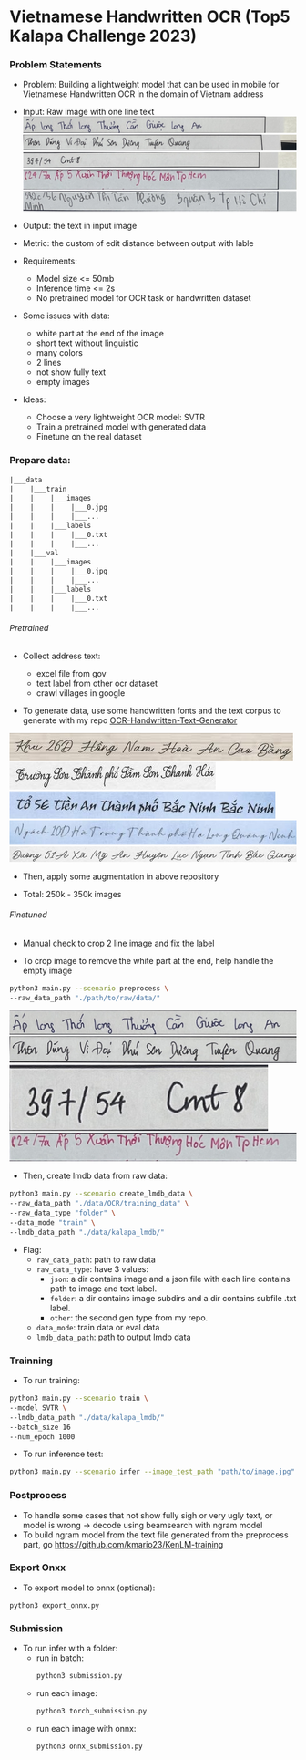 # Vietnamese Handwritten OCR (Top5 Kalapa Challenge 2023)

### Problem Statements
- Problem: Building a lightweight model that can be used in mobile for Vietnamese Handwritten OCR in the domain of Vietnam address

- Input: Raw image with one line text
![hihi](/examples/finetuned_fixed_aug/images/7_6.jpg)
![hihi](/examples/finetuned_fixed_aug/images/10_22.jpg)
![hihi](/examples/finetuned_fixed_aug/images/10_6.jpg)
![hihi](/examples/finetuned_fixed_aug/images/69_8.jpg)
![hihi](/examples/finetuned_fixed_aug/images/73_1.jpg)

- Output: the text in input image

- Metric: the custom of edit distance between output with lable

- Requirements: 
    - Model size <= 50mb
    - Inference time <= 2s
    - No pretrained model for OCR task or handwritten dataset

- Some issues with data: 
    - white part at the end of the image
    - short text without linguistic 
    - many colors
    - 2 lines 
    - not show fully text
    - empty images

- Ideas:
    - Choose a very lightweight OCR model: SVTR
    - Train a pretrained model with generated data
    - Finetune on the real dataset

### Prepare data:

```
|___data
|    |___train
|    |    |___images
|    |    |    |___0.jpg
|    |    |    |___...
|    |    |___labels
|    |    |    |___0.txt
|    |    |    |___...
|    |___val
|    |    |___images
|    |    |    |___0.jpg
|    |    |    |___...
|    |    |___labels
|    |    |    |___0.txt
|    |    |    |___...
```

###### Pretrained
- Collect address text:
    - excel file from gov
    - text label from other ocr dataset
    - crawl villages in google

- To generate data, use some handwritten fonts and the text corpus to generate with my repo [OCR-Handwritten-Text-Generator](https://github.com/trinhtuanvubk/handwriten-ocr-kalapa2023)


![hihi](examples/pretrain/image-000000001.jpg)
![hihi](examples/pretrain/image-000000005.jpg)
![hihi](examples/pretrain/image-000000033.jpg)
![hihi](examples/pretrain/image-000000102.jpg)
![hihi](examples/pretrain/image-000000171.jpg)

- Then, apply some augmentation in above repository

- Total: 250k - 350k images

###### Finetuned

- Manual check to crop 2 line image and fix the label

- To crop image to remove the white part at the end, help handle the empty image
```bash
python3 main.py --scenario preprocess \
--raw_data_path "./path/to/raw/data/"
```

![hihi](/examples/finetuned_fixed_aug_crop_raw/images/7_6_crop.jpg)
![hihi](/examples/finetuned_fixed_aug_crop_raw/images/10_22_crop.jpg)
![hihi](/examples/finetuned_fixed_aug_crop_raw/images/10_6_crop.jpg)
![hihi](/examples/finetuned_fixed_aug_crop_raw/images/69_8_crop.jpg)

- Then, create lmdb data from raw data:
```bash
python3 main.py --scenario create_lmdb_data \
--raw_data_path "./data/OCR/training_data" \
--raw_data_type "folder" \
--data_mode "train" \
--lmdb_data_path "./data/kalapa_lmdb/"
```

- Flag:
    - `raw_data_path`: path to raw data
    - `raw_data_type`: have 3 values:
        - `json`: a dir contains image and a json file with each line contains path to image and text label.
        - `folder`: a dir contains image subdirs and a dir contains subfile .txt label.
        - `other`: the second gen type from my repo.
    - `data_mode`: train data or eval data
    - `lmdb_data_path`: path to output lmdb data



### Trainning
- To run training:
```bash
python3 main.py --scenario train \
--model SVTR \
--lmdb_data_path "./data/kalapa_lmdb/"
--batch_size 16
--num_epoch 1000
```

- To run inference test:
```bash
python3 main.py --scenario infer --image_test_path "path/to/image.jpg"
```

### Postprocess
- To handle some cases that not show fully sigh or very ugly text, or model is wrong -> decode using beamsearch with ngram model
- To build ngram model from the text file generated from the preprocess part, go 
https://github.com/kmario23/KenLM-training

### Export Onxx
- To export model to onnx (optional):
```
python3 export_onnx.py
```

### Submission
- To run infer with a folder:
    - run in batch:
        ```bash
        python3 submission.py
        ```
    - run each image:
        ```bash
        python3 torch_submission.py
        ```
    - run each image with onnx:
        ```bash
        python3 onnx_submission.py
        ```

<!-- ### Todo
- [ ] Implement SAR loss that helps training model with multiple loss
- [ ] Implement LCNET
- [ ] `nnet`: find the way to remove hard code: input shape and output max length
- [ ] Merge config from `dataloader/config.yaml` and `utils/args.py`

### Note
- See `dataloader/config.yaml` to config augmentation, normalization and preprocessing. 
- See `utils/args.py` to modify some config
- Hard code at set max text length to the last layer in  `nnet/modules/rec_head`
- Hard code at `T_max` in cosine lr schedualer
- To build ngram model: https://github.com/kmario23/KenLM-training
- I had a mistake when building dictionary that duplicates 2 symbols. I dont have the resource to retrain model, so comment warning in `python3.10/site-packages/pyctcdecode/alphabet.py` to pass the duplicate check. Please use `utils/vi_dict_fix.txt` to avoid this mistake. -->